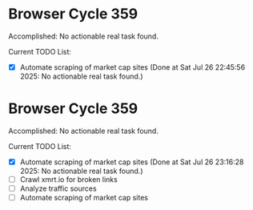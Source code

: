 # Browser Cycle 359

Accomplished: No actionable real task found.

Current TODO List:

- [x] Automate scraping of market cap sites  (Done at Sat Jul 26 22:45:56 2025: No actionable real task found.)

# Browser Cycle 359

Accomplished: No actionable real task found.

Current TODO List:

- [x] Automate scraping of market cap sites  (Done at Sat Jul 26 23:16:28 2025: No actionable real task found.)
- [ ] Crawl xmrt.io for broken links
- [ ] Analyze traffic sources
- [ ] Automate scraping of market cap sites